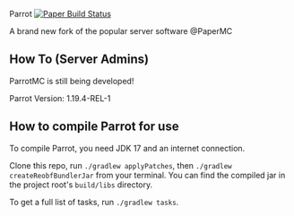 Parrot [![Paper Build Status](https://img.shields.io/github/actions/workflow/status/PaperMC/Paper/build.yml?branch=master)](https://github.com/PaperMC/Paper/actions)

A brand new fork of the popular server software @PaperMC


How To (Server Admins)
------
ParrotMC is still being developed!

Parrot Version: 1.19.4-REL-1

How to compile Parrot for use
------
To compile Parrot, you need JDK 17 and an internet connection.

Clone this repo, run `./gradlew applyPatches`, then `./gradlew createReobfBundlerJar` from your terminal. You can find the compiled jar in the project root's `build/libs` directory.

To get a full list of tasks, run `./gradlew tasks`.
